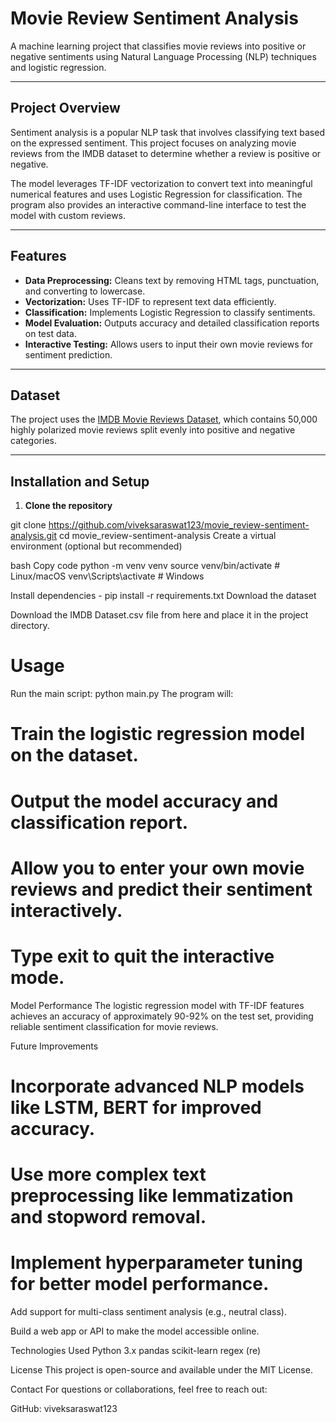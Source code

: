 # Movie Review Sentiment Analysis

A machine learning project that classifies movie reviews into positive or negative sentiments using Natural Language Processing (NLP) techniques and logistic regression.

---

## Project Overview

Sentiment analysis is a popular NLP task that involves classifying text based on the expressed sentiment. This project focuses on analyzing movie reviews from the IMDB dataset to determine whether a review is positive or negative.

The model leverages TF-IDF vectorization to convert text into meaningful numerical features and uses Logistic Regression for classification. The program also provides an interactive command-line interface to test the model with custom reviews.

---

## Features

- **Data Preprocessing:** Cleans text by removing HTML tags, punctuation, and converting to lowercase.
- **Vectorization:** Uses TF-IDF to represent text data efficiently.
- **Classification:** Implements Logistic Regression to classify sentiments.
- **Model Evaluation:** Outputs accuracy and detailed classification reports on test data.
- **Interactive Testing:** Allows users to input their own movie reviews for sentiment prediction.

---

## Dataset

The project uses the [IMDB Movie Reviews Dataset](https://ai.stanford.edu/~amaas/data/sentiment/), which contains 50,000 highly polarized movie reviews split evenly into positive and negative categories.

---

## Installation and Setup

1. **Clone the repository**

git clone https://github.com/viveksaraswat123/movie_review-sentiment-analysis.git
cd movie_review-sentiment-analysis
Create a virtual environment (optional but recommended)

bash
Copy code
python -m venv venv
source venv/bin/activate    # Linux/macOS
venv\Scripts\activate       # Windows

Install dependencies - pip install -r requirements.txt
Download the dataset

Download the IMDB Dataset.csv file from here and place it in the project directory.

# Usage
Run the main script: python main.py
The program will:

# Train the logistic regression model on the dataset.

# Output the model accuracy and classification report.

# Allow you to enter your own movie reviews and predict their sentiment interactively.

# Type exit to quit the interactive mode.


Model Performance
The logistic regression model with TF-IDF features achieves an accuracy of approximately 90-92% on the test set, providing reliable sentiment classification for movie reviews.

Future Improvements
# Incorporate advanced NLP models like LSTM, BERT for improved accuracy.

# Use more complex text preprocessing like lemmatization and stopword removal.

# Implement hyperparameter tuning for better model performance.

Add support for multi-class sentiment analysis (e.g., neutral class).

Build a web app or API to make the model accessible online.

Technologies Used
Python 3.x
pandas
scikit-learn
regex (re)

License
This project is open-source and available under the MIT License.

Contact
For questions or collaborations, feel free to reach out:

GitHub: viveksaraswat123
